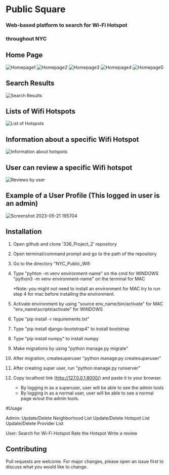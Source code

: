 # Public Square 
### Web-based platform to search for Wi-Fi Hotspot
### throughout NYC

## Home Page 
![Homepage1](https://github.com/ej0306/psquare/assets/54604143/1d83a288-5366-4809-8fac-1adbe6823a2c)
![Homepage2](https://github.com/ej0306/psquare/assets/54604143/a2c2dc3b-9c4f-4848-b672-f5b7fb529595)
![Homepage3](https://github.com/ej0306/psquare/assets/54604143/65559cea-c32b-4afa-a4db-fc2b2d185791)
![Homepage4](https://github.com/ej0306/psquare/assets/54604143/51ad2d3d-8319-4d22-bdd3-b8ea5dd714c5)
![Homepage5](https://github.com/ej0306/psquare/assets/54604143/e4e3fea8-3766-4c1e-b5fb-4b8824afa5b5)
## Search Results
![Search Results](https://github.com/ej0306/psquare/assets/54604143/dbab7d9a-807e-4def-a1ef-7e48562f3a26)
## Lists of Wifi Hotspots
![List of Hotspots](https://github.com/ej0306/psquare/assets/54604143/feb81a56-1d3a-4286-b0a6-1d801472d1e6)
## Information about a specific Wifi Hotspot
![Information about hotspots](https://github.com/ej0306/psquare/assets/54604143/92b17bca-02bd-4cb4-bafd-09a4457451e2)
## User can review a specific Wifi hotspot
![Reviews by user](https://github.com/ej0306/psquare/assets/54604143/0c8e3b7a-6ea2-443f-9863-c464e01dc527)
## Example of a User Profile (This logged in user is an admin)
![Screenshot 2023-05-21 195704](https://github.com/ej0306/psquare/assets/54604143/73c6ad6e-1579-4e17-8f0b-d9fbd0f5918f)






## Installation

1. Open github and clone '336_Project_2' repository

2. Open terminal/command prompt and go to the path of the repository

3. Go to the directory "NYC_Public_Wifi

4. Type "pyhton -m venv environment-name" on the cmd for WINDOWS
 	"python3 -m venv environment-name" on the terminal for MAC

	*Note: you might not need to install an environment for MAC
	       try to run step 4 for mac before installing the environment.

5. Activate environment by using "source env_name/bin/activate" for MAC
				 "env_name\scripts\activate" for WINDOWS

6. Type "pip install -r requirements.txt"

7. Type "pip install django-bootstrap4" to install bootstrap

8. Type "pip install numpy" to install numpy

9. Make migrations by using "python manage.py migrate"

10. After migration, createsuperuser "python manage.py createsuperuser"

11. After creating super user, run "python manage.py runserver"

12. Copy localhost link (http://127.0.0.1:8000/) and paste it to your browser.
	- By logging in as a superuser, user will be able to see the admin tools
	- By logging in as a normal user, user will be able to see a normal page
	  w/out the admin tools.


#Usage

Admin: 
	Update/Delete Neighborhood List
	Update/Delete Hotspot List
	Update/Delete Provider List

User:
	Search for Wi-Fi Hotspot
	Rate the Hotspot
	Write a review

## Contributing
Pull requests are welcome. For major changes, please open an issue first to discuss what you would like to change.
